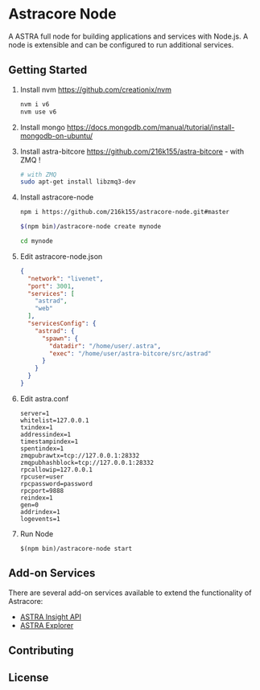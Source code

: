 Astracore Node
============

A ASTRA full node for building applications and services with Node.js. A node is extensible and can be configured to run additional services.

## Getting Started

1. Install nvm https://github.com/creationix/nvm  

    ```bash
    nvm i v6
    nvm use v6
    ```  
2. Install mongo https://docs.mongodb.com/manual/tutorial/install-mongodb-on-ubuntu/  

3. Install astra-bitcore https://github.com/216k155/astra-bitcore - with ZMQ !

    ```bash
    # with ZMQ
    sudo apt-get install libzmq3-dev 
    ```  
4. Install astracore-node

    ```bash
    npm i https://github.com/216k155/astracore-node.git#master

    $(npm bin)/astracore-node create mynode

    cd mynode

    ```  
5. Edit astracore-node.json

    ```json
    {
      "network": "livenet",
      "port": 3001,
      "services": [
	    "astrad",
        "web"
      ],
      "servicesConfig": {
        "astrad": {
          "spawn": {
            "datadir": "/home/user/.astra",
            "exec": "/home/user/astra-bitcore/src/astrad"
          }
        }
      }
	}
    ```  
6. Edit astra.conf

    ```
    server=1
    whitelist=127.0.0.1
    txindex=1
    addressindex=1
    timestampindex=1
    spentindex=1
    zmqpubrawtx=tcp://127.0.0.1:28332
    zmqpubhashblock=tcp://127.0.0.1:28332
    rpcallowip=127.0.0.1
    rpcuser=user
    rpcpassword=password
    rpcport=9888
    reindex=1
    gen=0
    addrindex=1
    logevents=1
    ```  
7. Run Node  

    ```
    $(npm bin)/astracore-node start
    ```  

## Add-on Services

There are several add-on services available to extend the functionality of Astracore:

- [ASTRA Insight API](https://github.com/216k155/insight-api)
- [ASTRA Explorer](https://github.com/216k155/astra-explorer)

## Contributing



## License
